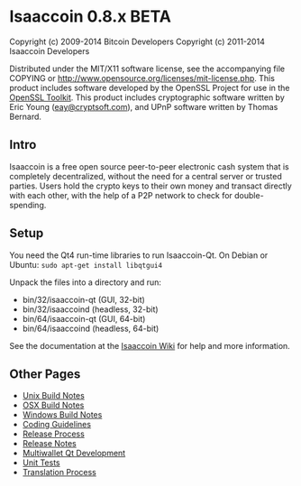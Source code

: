 Isaaccoin 0.8.x BETA
====================

Copyright (c) 2009-2014 Bitcoin Developers
Copyright (c) 2011-2014 Isaaccoin Developers

Distributed under the MIT/X11 software license, see the accompanying
file COPYING or http://www.opensource.org/licenses/mit-license.php.
This product includes software developed by the OpenSSL Project for use in the [OpenSSL Toolkit](http://www.openssl.org/). This product includes
cryptographic software written by Eric Young ([eay@cryptsoft.com](mailto:eay@cryptsoft.com)), and UPnP software written by Thomas Bernard.


Intro
---------------------
Isaaccoin is a free open source peer-to-peer electronic cash system that is
completely decentralized, without the need for a central server or trusted
parties.  Users hold the crypto keys to their own money and transact directly
with each other, with the help of a P2P network to check for double-spending.


Setup
---------------------
You need the Qt4 run-time libraries to run Isaaccoin-Qt. On Debian or Ubuntu:
	`sudo apt-get install libqtgui4`

Unpack the files into a directory and run:

- bin/32/isaaccoin-qt (GUI, 32-bit)
- bin/32/isaaccoind (headless, 32-bit)
- bin/64/isaaccoin-qt (GUI, 64-bit)
- bin/64/isaaccoind (headless, 64-bit)

See the documentation at the [Isaaccoin Wiki](http://isaaccoin.info)
for help and more information.


Other Pages
---------------------
- [Unix Build Notes](build-unix.md)
- [OSX Build Notes](build-osx.md)
- [Windows Build Notes](build-msw.md)
- [Coding Guidelines](coding.md)
- [Release Process](release-process.md)
- [Release Notes](release-notes.md)
- [Multiwallet Qt Development](multiwallet-qt.md)
- [Unit Tests](unit-tests.md)
- [Translation Process](translation_process.md)

